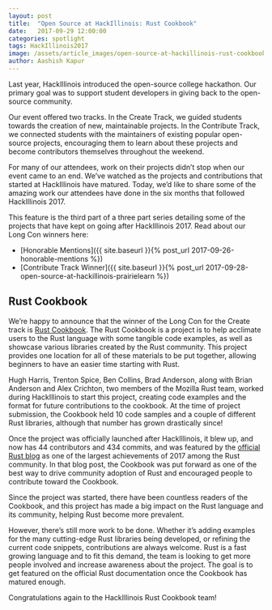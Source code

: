 ```yaml
---
layout: post
title:  "Open Source at HackIllinois: Rust Cookbook"
date:   2017-09-29 12:00:00
categories: spotlight
tags: HackIllinois2017
image: /assets/article_images/open-source-at-hackillinois-rust-cookbook/rust_cover.jpg
author: Aashish Kapur
---
```


Last year, HackIllinois introduced the open-source college hackathon. Our primary goal was to support student developers in giving back to the open-source community. 

Our event offered two tracks. In the Create Track, we guided students towards the creation of new, maintainable projects. In the Contribute Track, we connected students with the maintainers of existing popular open-source projects, encouraging them to learn about these projects and become contributors themselves throughout the weekend.

For many of our attendees, work on their projects didn’t stop when our event came to an end. We’ve watched as the projects and contributions that started at HackIllinois have matured. Today, we’d like to share some of the amazing work our attendees have done in the six months that followed HackIllinois 2017.

This feature is the third part of a three part series detailing some of the projects that have kept on going after HackIllinois 2017. Read about our Long Con winners here:

* [Honorable Mentions]({{ site.baseurl }}{% post_url 2017-09-26-honorable-mentions %})
* [Contribute Track Winner]({{ site.baseurl }}{% post_url 2017-09-28-open-source-at-hackillinois-prairielearn %})

## Rust Cookbook
We’re happy to announce that the winner of the Long Con for the Create track is [Rust Cookbook](https://github.com/rust-lang-nursery/rust-cookbook).  The Rust Cookbook is a project is to help acclimate users to the Rust language with some tangible code examples, as well as showcase various libraries created by the Rust community.  This project provides one location for all of these materials to be put together, allowing beginners to have an easier time starting with Rust.

Hugh Harris, Trenton Spice, Ben Collins, Brad Anderson, along with Brian Anderson and Alex Crichton, two members of the Mozilla Rust team, worked during HackIllinois to start this project, creating code examples and the format for future contributions to the cookbook.  At the time of project submission, the Cookbook held 10 code samples and a couple of different Rust libraries, although that number has grown drastically since!

Once the project was officially launched after HackIllinois, it blew up, and now has 44 contributors and 434 commits, and was featured by the [official Rust blog](https://blog.rust-lang.org/2017/05/05/libz-blitz.html) as one of the largest achievements of 2017 among the Rust community.  In that blog post, the Cookbook was put forward as one of the best way to drive community adoption of Rust and encouraged people to contribute toward the Cookbook.

Since the project was started, there have been countless readers of the Cookbook, and this project has made a big impact on the Rust language and its community, helping Rust become more prevalent.

However, there’s still more work to be done. Whether it’s adding examples for the many cutting-edge Rust libraries being developed, or refining the current code snippets, contributions are always welcome. Rust is a fast growing language and to fit this demand, the team is looking to get more people involved and increase awareness about the project. The goal is to get featured on the official Rust documentation once the Cookbook has matured enough.

Congratulations again to the HackIllinois Rust Cookbook team!
